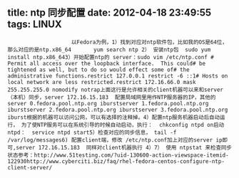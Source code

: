 title: ntp 同步配置
date: 2012-04-18 23:49:55
tags: LINUX
---


						以Fedora为例，1）找到对应对ntp软件包，比如我的OS是64位，那么对应的是ntp.x86_64       yum search ntp 2） 安装ntp包  sudo yum install ntp.x86_643）开始配置ntp的 server：sudo vim /etc/ntp.conf # Permit all access over the loopback interface.  This could# be tightened as well, but to do so would effect some of# the administrative functions.restrict 127.0.0.1 restrict -6 ::1# Hosts on local network are less restricted.restrict 172.16.66.0 mask 255.255.255.0 nomodify notrap上面这行是允许相关的client机器可以来和server（本机）同步，server 172.16.15.183  配置局域网里用作NTP服务器的IP，其他的server 0.fedora.pool.ntp.org iburstserver 1.fedora.pool.ntp.org iburstserver 2.fedora.pool.ntp.org iburstserver 3.fedora.pool.ntp.org iburst根据的机器可以访问公网，可以有选择的注释掉。4）配置ntp服务机器启动后自动运行， 为了使NTP服务可以在系统引导的时候自动启动，执行：  chkconfig ntpd on启动ntpd：  service ntpd start5）检查对应的同步信息， tail -f /var/log/messages6) 配置client端，修改 /etc/ntp.conf加上对应的server ip即可,server 172.16.15.183  同样对client机器执行 4）7） 使用 ntpstat 来检查同步状态参考：http://www.51testing.com/?uid-130600-action-viewspace-itemid-122930http://www.cyberciti.biz/faq/rhel-fedora-centos-configure-ntp-client-server/                                   